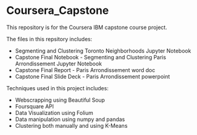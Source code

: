 # Coursera_Capstone
This repository is for the Coursera IBM capstone course project.

The files in this repsitory includes:
- Segmenting and Clustering Toronto Neighborhoods Jupyter Notebook
- Capstone Final Notebook - Segmenting and Clustering Paris Arrondissement Jupyter Notebook
- Capstone Final Report - Paris Arrondissement word doc
- Capstone Final Slide Deck - Paris Arrondissement powerpoint

Techniques used in this project includes:
- Webscrapping using Beautiful Soup
- Foursquare API
- Data Visualization using Folium
- Data manipulation using numpy and pandas
- Clustering both manually and using K-Means
